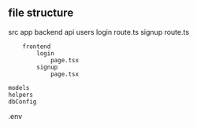 ## file structure
src 
    app
        backend
            api
                users
                    login
                        route.ts
                    signup
                        route.ts

        frontend
            login
                page.tsx
            signup
                page.tsx    

    models
    helpers
    dbConfig
    
.env    